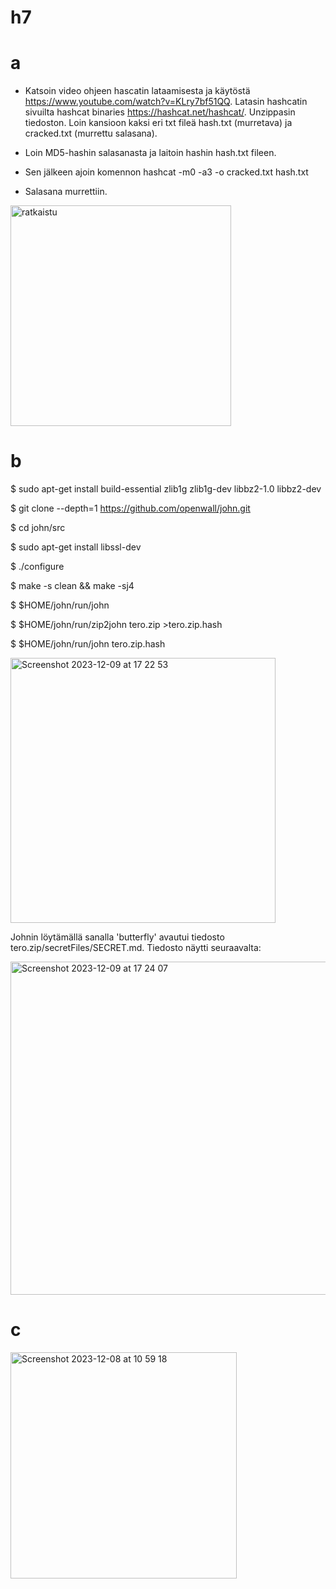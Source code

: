 # h7

# a

- Katsoin video ohjeen hascatin lataamisesta ja käytöstä https://www.youtube.com/watch?v=KLry7bf51QQ.
  Latasin hashcatin sivuilta hashcat binaries https://hashcat.net/hashcat/.
  Unzippasin tiedoston. Loin kansioon kaksi eri txt fileä hash.txt (murretava) ja cracked.txt (murrettu salasana).

- Loin MD5-hashin salasanasta ja laitoin hashin hash.txt fileen.
- Sen jälkeen ajoin komennon hashcat -m0 -a3 -o cracked.txt hash.txt
- Salasana murrettiin.
 


<img width="353" alt="ratkaistu" src="https://github.com/AkiAleksi/h7/assets/112399816/db710314-2716-47e1-9d4a-50b87124dfdb">


# b

  $ sudo apt-get install build-essential zlib1g zlib1g-dev libbz2-1.0 libbz2-dev

  $ git clone --depth=1 https://github.com/openwall/john.git 

  $ cd john/src

  $ sudo apt-get install libssl-dev  

  $ ./configure

  $ make -s clean && make -sj4   
   
  $ $HOME/john/run/john

  $ $HOME/john/run/zip2john tero.zip >tero.zip.hash  

  $ $HOME/john/run/john tero.zip.hash  
  
  
<img width="424" alt="Screenshot 2023-12-09 at 17 22 53" src="https://github.com/AkiAleksi/h7/assets/112399816/084a3739-e120-4d49-9ce8-2aa1e03c5b83">


Johnin löytämällä sanalla 'butterfly' avautui tiedosto tero.zip/secretFiles/SECRET.md. Tiedosto näytti seuraavalta:


<img width="533" alt="Screenshot 2023-12-09 at 17 24 07" src="https://github.com/AkiAleksi/h7/assets/112399816/f99af1d3-595d-4a00-b980-8fe5b6a5dac1">

  
  
  
  # c


<img width="362" alt="Screenshot 2023-12-08 at 10 59 18" src="https://github.com/AkiAleksi/h7/assets/112399816/c605006a-b779-4544-8077-15dd9ae2c872">
